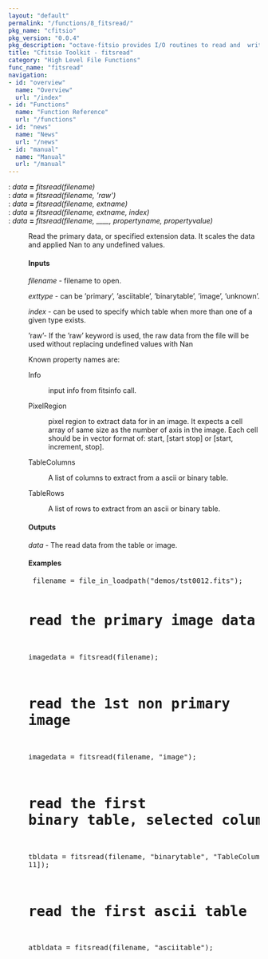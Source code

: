 ```yaml
---
layout: "default"
permalink: "/functions/8_fitsread/"
pkg_name: "cfitsio"
pkg_version: "0.0.4"
pkg_description: "octave-fitsio provides I/O routines to read and  write FITS (Flexible Image Transport System) files."
title: "Cfitsio Toolkit - fitsread"
category: "High Level File Functions"
func_name: "fitsread"
navigation:
- id: "overview"
  name: "Overview"
  url: "/index"
- id: "Functions"
  name: "Function Reference"
  url: "/functions"
- id: "news"
  name: "News"
  url: "/news"
- id: "manual"
  name: "Manual"
  url: "/manual"
---
```

<dl class="def">
<dt id="index-_003d"><span class="category">: </span><span><em><var>data</var></em> <strong>=</strong> <em>fitsread(<var>filename</var>)</em><a href='#index-_003d' class='copiable-anchor'></a></span></dt>
<dt id="index-_003d-1"><span class="category">: </span><span><em><var>data</var></em> <strong>=</strong> <em>fitsread(<var>filename</var>, 'raw')</em><a href='#index-_003d-1' class='copiable-anchor'></a></span></dt>
<dt id="index-_003d-2"><span class="category">: </span><span><em><var>data</var></em> <strong>=</strong> <em>fitsread(<var>filename</var>, <var>extname</var>)</em><a href='#index-_003d-2' class='copiable-anchor'></a></span></dt>
<dt id="index-_003d-3"><span class="category">: </span><span><em><var>data</var></em> <strong>=</strong> <em>fitsread(<var>filename</var>, <var>extname</var>, <var>index</var>)</em><a href='#index-_003d-3' class='copiable-anchor'></a></span></dt>
<dt id="index-_003d-4"><span class="category">: </span><span><em><var>data</var></em> <strong>=</strong> <em>fitsread(<var>filename</var>, ____, <var>propertyname</var>, <var>propertyvalue</var>)</em><a href='#index-_003d-4' class='copiable-anchor'></a></span></dt>
<dd><p>Read the primary data, or specified extension data. It scales the data and applied Nan to any undefined values.
</p>
<span id="Inputs"></span><h4 class="subsubheading">Inputs</h4>
<p><var>filename</var> - filename to open.
</p>
<p><var>exttype</var> - can be  &rsquo;primary&rsquo;, &rsquo;asciitable&rsquo;, &rsquo;binarytable&rsquo;, &rsquo;image&rsquo;, &rsquo;unknown&rsquo;.
</p>
<p><var>index</var> - can be used to specify which table when more than one of a given type exists.
</p>
<p>&rsquo;raw&rsquo;-  If the &rsquo;raw&rsquo; keyword is used, the raw data from the file will be used without replacing
 undefined values with Nan
</p>
<p>Known property names are:
 </p><dl compact="compact">
<dt><span>Info</span></dt>
<dd><p>input info from fitsinfo call.
 </p></dd>
<dt><span>PixelRegion</span></dt>
<dd><p>pixel region to extract data for in an image. It expects a cell array of same size as 
 the number of axis in the image. Each cell should be in vector format of: start, [start stop] 
 or [start, increment, stop].
 </p></dd>
<dt><span>TableColumns</span></dt>
<dd><p>A list of columns to extract from a ascii or binary table.
 </p></dd>
<dt><span>TableRows</span></dt>
<dd><p>A list of rows to extract from an ascii or binary table.
 </p></dd>
</dl>

<span id="Outputs"></span><h4 class="subsubheading">Outputs</h4>
<p><var>data</var> - The read data from the table or image.
</p>
<span id="Examples"></span><h4 class="subsubheading">Examples</h4>
<div class="example">
<pre class="example"> filename = file_in_loadpath(&quot;demos/tst0012.fits&quot;);

 # read the primary image data
 imagedata = fitsread(filename);

 # read the 1st non primary image
 imagedata = fitsread(filename, &quot;image&quot;);

 # read the first binary table, selected columns
 tbldata = fitsread(filename, &quot;binarytable&quot;, &quot;TableColumns&quot;, [1 2 11]);

 # read the first ascii table
 atbldata = fitsread(filename, &quot;asciitable&quot;);
 </pre></div>
</dd></dl>